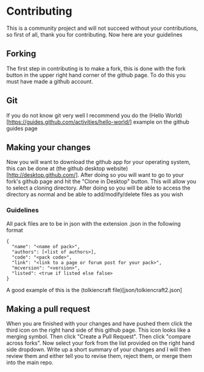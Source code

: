 # Contributing

This is a community project and will not succeed without your contributions, so first of all, thank you for contributing. Now here are your guidelines

## Forking

The first step in contributing is to make a fork, this is done with the fork button in the upper right hand corner of the github page. To do this you must have made a github account.

## Git

If you do not know git very well I recommend you do the (Hello World)[https://guides.github.com/activities/hello-world/] example on the github guides page

## Making your changes

Now you will want to download the github app for your operating system, this can be done at (the github desktop website)[http://desktop.github.com/]. After doing so you will want to go to your fork's github page and hit the "Clone in Desktop" button. This will allow you to select a cloning directory. After doing so you will be able to access the directory as normal and be able to add/modify/delete files as you wish

### Guidelines

All pack files are to be in json with the extension .json in the following format
```
{
  "name": "<name of pack>",
  "authors": [<list of authors>],
  "code": "<pack code>",
  "link": "<link to a page or forum post for your pack>",
  "mcversion": "<version>",
  "listed": <true if listed else false>
}
```

A good example of this is the (tolkiencraft file)[json/tolkiencraft2.json]

## Making a pull request

When you are finished with your changes and have pushed them click the third icon on the right hand side of this github page. This icon looks like a merging symbol. Then click "Create a Pull Request". Then click "compare across forks". Now select your fork from the list provided on the right hand side dropdown. Write up a short summary of your changes and I will then review them and either tell you to revise them, reject them, or merge them into the main repo.
